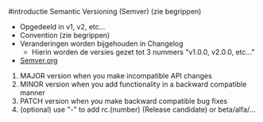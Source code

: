 #introductie 
Semantic Versioning (Semver) (zie begrippen)
- Opgedeeld in v1, v2, etc...
- Convention (zie begrippen)
- Veranderingen worden bijgehouden in Changelog
	- Hierin worden de versies gezet tot 3 nummers "v1.0.0, v2.0.0, etc..."
- [Semver.org](https:/semver.org)
1. MAJOR version when you make incompatible API changes
2. MINOR version when you add functionality in a backward compatible manner
3. PATCH version when you make backward compatible bug fixes
4. (optional) use "-" to add rc.(number) (Release candidate) or beta/alfa/...